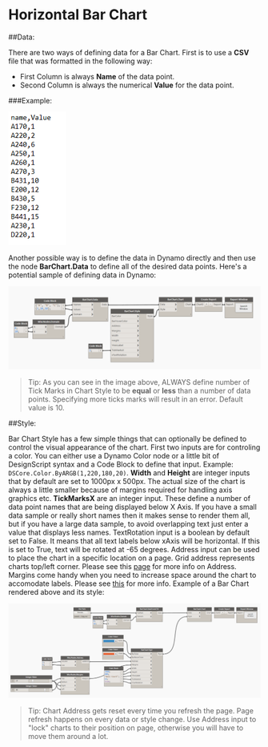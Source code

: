 # Horizontal Bar Chart



##Data:

There are two ways of defining data for a Bar Chart. First is to use a <b>CSV</b> file that was formatted in the following way: 

* First Column is always <b>Name</b> of the data point.
* Second Column is always the numerical <b>Value</b> for the data point.

###Example: 

![](barChart/dataSample.PNG)

Another possible way is to define the data in Dynamo directly and then use the node <b>BarChart.Data</b> to define all of the desired data points. Here's a potential sample of defining data in Dynamo:

![](barChart/manualData.PNG)

<blockquote>
Tip: As you can see in the image above, ALWAYS define number of Tick Marks in Chart Style to be <b>equal</b> or <b>less</b> than a number of data points. Specifying more ticks marks will result in an error. Default value is 10. 
</blockquote>

##Style:

Bar Chart Style has a few simple things that can optionally be defined to control the visual appearance of the chart. First two inputs are for controling a color. You can either use a Dynamo Color node or a little bit of DesignScript syntax and a Code Block to define that input. Example: `DSCore.Color.ByARGB(1,220,180,20)`. <b>Width</b> and <b>Height</b> are integer inputs that by default are set to 1000px x 500px. The actual size of the chart is always a little smaller because of margins required for handling axis graphics etc. <b>TickMarksX</b> are an integer input. These define a number of data point names that are being displayed below X Axis. If you have a small data sample or really short names then it makes sense to render them all, but if you have a large data sample, to avoid overlapping text just enter a value that displays less names. TextRotation input is a boolean by default set to False. It means that all text labels below xAxis will be horizontal. If this is set to True, text will be rotated at -65 degrees. Address input can be used to place the chart in a specific location on a page. Grid address represents charts top/left corner. Please see this [page](address.md) for more info on Address. Margins come handy when you need to increase space around the chart to accomodate labels. Please see [this](margins.md) for more info. Example of a Bar Chart rendered above and its style: 

![](barChart/style.PNG)

<blockquote>
Tip: Chart Address gets reset every time you refresh the page. Page refresh happens on every data or style change. Use Address input to "lock" charts to their position on page, otherwise you will have to move them around a lot.
</blockquote>
